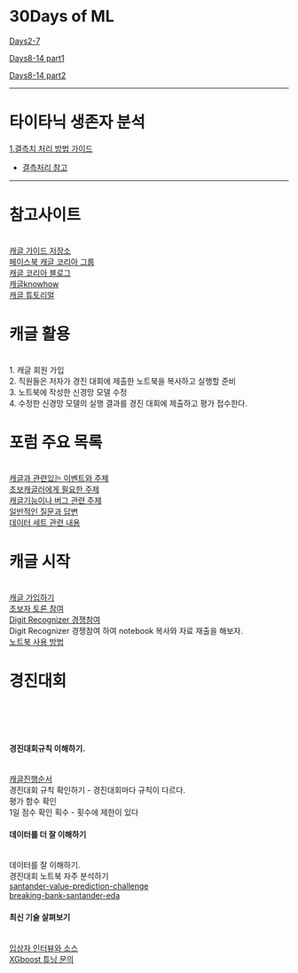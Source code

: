 # 30Days of ML
[ Days2-7 ](https://www.kaggle.com/learn/python)

[ Days8-14 part1 ](https://www.kaggle.com/learn/intro-to-machine-learning)

[ Days8-14 part2 ](https://www.kaggle.com/learn/intermediate-machine-learning)

***





# 타이타닉 생존자 분석

[1.결측치 처리 방법 가이드](https://github.com/ycoplusone/w2ji_qda/blob/main/kaggle/guide/t0001.py) 
* [ 결측처리 참고 ](https://velog.io/@drudger/%EA%B2%B0%EC%B8%A1%EC%B9%98%EC%B2%98%EB%A6%AC)
 







***


<h1>참고사이트</h1></br>
<a href='https://github.com/dybooksIT/kaggle-guide'>캐글 가이드 저장소</a></br>
<a href='https://www.facebook.com/groups/KaggleKoreaOpenGroup'>페이스북 캐글 코리아 그룹</a></br>
<a href='https://kaggle-kr.tistory.com/'>캐글 코리아 블로그</a></br>
<a href='https://github.com/zzsza/Kaggle-knowhow'>캐글knowhow</a></br>
<a href='https://github.com/seriousran/kaggle-for-korean'>캐글 튜토리얼</a></br>

<h1>캐글 활용</h1></br>
1. 캐글 회원 가입</br>
2. 직원들은 저자가 경진 대회에 제출한 노트북을 복사하고 실행할 준비</br>
3. 노트북에 작성한 신경망 모델 수정</br>
4. 수정한 신경망 모델의 실행 결과를 경진 대회에 제출하고 평가 접수한다.</br>

<h1>포럼 주요 목록</h1></br>
<a href='https://www.kaggle.com/discussions/general'>캐글과 관련있는 이벤트와 주제</a></br>
<a href='https://www.kaggle.com/discussions/getting-started'>초보캐글러에게 필요한 주제</a></br>
<a href='https://www.kaggle.com/discussions/product-feedback'>캐글기능이나 버그 관련 주제</a></br>
<a href='https://www.kaggle.com/discussions/questions-and-answers'>일반적인 질문과 답변</a></br>
<a href='https://www.kaggle.com/datasets'>데이터 세트 관련 내용</a></br>

<h1>캐글 시작</h1><br>
<a href='https://www.kaggle.com/'>캐글 가입하기</a></br>
<a href='https://www.kaggle.com/discussions/getting-started?sort=votes'>초보자 토론 참여</a></br>
<a href='https://www.kaggle.com/c/digit-recognizer'>Digit Recognizer 경쟁참여</a></br>
Digit Recognizer 경쟁참여 하여 notebook 복사와 자료 재출을 해보자.</br>
<a href='https://www.kaggle.com/code/grroverpr/gradient-boosting-simplified'>노트북 사용 방법</a></br>

<h1>경진대회<h1><br>
<h4>경진대회규칙 이해하기.</h4><br>
<a href='https://www.kaggle.com/progression'>캐글진행순서</a></br>
경진대회 규칙 확인하기 - 경진대회마다 규칙이 다르다.</br>
평가 함수 확인</br>
1일 점수 확인 획수 - 횟수에 제한이 있다</br>

<h4>데이터를 더 잘 이해하기</h4><br>
데이터를 잘 이해하기.<br>
경진대회 노트북 자주 분석하기<br>
<a href='https://www.kaggle.com/c/santander-value-prediction-challenge'>santander-value-prediction-challenge</a></br>
<a href='https://www.kaggle.com/code/headsortails/breaking-bank-santander-eda'>breaking-bank-santander-eda</a></br>

<h4>최신 기술 살펴보기</h4><br>
<a href='https://github.com/the-black-knight-01/Data-Science-Competitions'>입상자 인터뷰와 소스</a></br>
<a href='https://www.kaggle.com/discussions/general/17120'>XGboost 튜닝 문의</a></br>



